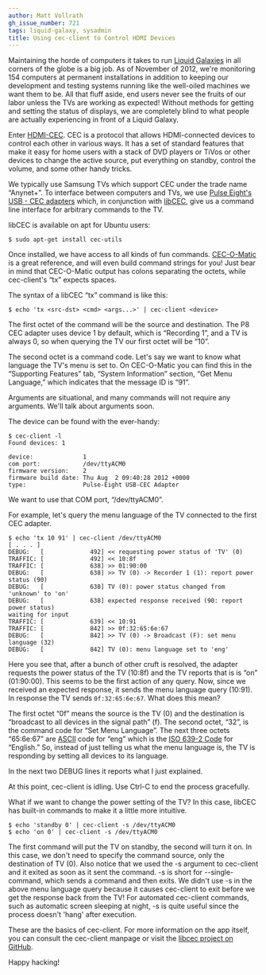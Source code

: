 ```yaml
---
author: Matt Vollrath
gh_issue_number: 721
tags: liquid-galaxy, sysadmin
title: Using cec-client to Control HDMI Devices
---
```




Maintaining the horde of computers it takes to run [Liquid Galaxies](http://liquidgalaxy.endpoint.com/) in all corners of the globe is a big job. As of November of 2012, we're monitoring 154 computers at permanent installations in addition to keeping our development and testing systems running like the well-oiled machines we want them to be. All that fluff aside, end users never see the fruits of our labor unless the TVs are working as expected! Without methods for getting and setting the status of displays, we are completely blind to what people are actually experiencing in front of a Liquid Galaxy.

Enter [HDMI-CEC](http://en.wikipedia.org/wiki/HDMI#CEC). CEC is a protocol that allows HDMI-connected devices to control each other in various ways. It has a set of standard features that make it easy for home users with a stack of DVD players or TiVos or other devices to change the active source, put everything on standby, control the volume, and some other handy tricks.

We typically use Samsung TVs which support CEC under the trade name “Anynet+”. To interface between computers and TVs, we use [Pulse Eight's USB - CEC adapters](http://www.pulse-eight.com/store/products/104-usb-hdmi-cec-adapter.aspx) which, in conjunction with [libCEC](http://libcec.pulse-eight.com/), give us a command line interface for arbitrary commands to the TV.

libCEC is available on apt for Ubuntu users:

```nohighlight
$ sudo apt-get install cec-utils
```

Once installed, we have access to all kinds of fun commands. [CEC-O-Matic](http://www.cec-o-matic.com/) is a great reference, and will even build command strings for you! Just bear in mind that CEC-O-Matic output has colons separating the octets, while cec-client's “tx” expects spaces.

The syntax of a libCEC “tx” command is like this:

```nohighlight
$ echo 'tx <src-dst> <cmd> <args...>' | cec-client <device>
```

The first octet of the command will be the source and destination. The P8 CEC adapter uses device 1 by default, which is “Recording 1”, and a TV is always 0, so when querying the TV our first octet will be “10”.

The second octet is a command code. Let's say we want to know what language the TV's menu is set to. On CEC-O-Matic you can find this in the “Supporting Features” tab, “System Information” section, “Get Menu Language,” which indicates that the message ID is “91”.

Arguments are situational, and many commands will not require any arguments. We'll talk about arguments soon.

The device can be found with the ever-handy:

```nohighlight
$ cec-client -l
Found devices: 1

device:              1
com port:            /dev/ttyACM0
firmware version:    2
firmware build date: Thu Aug  2 09:40:28 2012 +0000
type:                Pulse-Eight USB-CEC Adapter
```

We want to use that COM port, “/dev/ttyACM0”.

For example, let's query the menu language of the TV connected to the first CEC adapter.

```nohighlight
$ echo 'tx 10 91' | cec-client /dev/ttyACM0
[ . . . ]
DEBUG:   [             492] << requesting power status of 'TV' (0)
TRAFFIC: [             492] << 10:8f
TRAFFIC: [             638] >> 01:90:00
DEBUG:   [             638] >> TV (0) -> Recorder 1 (1): report power status (90)
DEBUG:   [             638] TV (0): power status changed from 'unknown' to 'on'
DEBUG:   [             638] expected response received (90: report power status)
waiting for input
TRAFFIC: [             639] << 10:91
TRAFFIC: [             842] >> 0f:32:65:6e:67
DEBUG:   [             842] >> TV (0) -> Broadcast (F): set menu language (32)
DEBUG:   [             842] TV (0): menu language set to 'eng'
```

Here you see that, after a bunch of other cruft is resolved, the adapter requests the power status of the TV (10:8f) and the TV reports that is is “on” (01:90:00). This seems to be the first action of any query. Now, since we received an expected response, it sends the menu language query (10:91). In response the TV sends `0f:32:65:6e:67`. What does this mean?

The first octet “0f” means the source is the TV (0) and the destination is “broadcast to all devices in the signal path” (f). The second octet, “32”, is the command code for “Set Menu Language”. The next three octets “65:6e:67” are [ASCII](http://en.wikipedia.org/wiki/ASCII) code for “eng” which is the [ISO 639-2 Code](http://www.loc.gov/standards/iso639-2/php/code_list.php)  for “English.” So, instead of just telling us what the menu language is, the TV is responding by setting all devices to its language.

In the next two DEBUG lines it reports what I just explained.

At this point, cec-client is idling. Use Ctrl-C to end the process gracefully.

What if we want to change the power setting of the TV? In this case, libCEC has built-in commands to make it a little more intuitive.

```nohighlight
$ echo 'standby 0' | cec-client -s /dev/ttyACM0
$ echo 'on 0' | cec-client -s /dev/ttyACM0
```

The first command will put the TV on standby, the second will turn it on. In this case, we don't need to specify the command source, only the destination of TV (0). Also notice that we used the -s argument to cec-client and it exited as soon as it sent the command. -s is short for --single-command, which sends a command and then exits. We didn't use -s in the above menu language query because it causes cec-client to exit before we get the response back from the TV! For automated cec-client commands, such as automatic screen sleeping at night, -s is quite useful since the process doesn't 'hang' after execution.

These are the basics of cec-client. For more information on the app itself, you can consult the cec-client manpage or visit the [libcec project on GitHub](https://github.com/Pulse-Eight/libcec).

Happy hacking!


